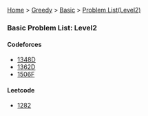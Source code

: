 [Home](../../../../) > [Greedy](../../../) > [Basic](../../) > [Problem List(Level2)](./)

### Basic Problem List: Level2


#### Codeforces
- [1348D](../../l2-cf-1348D)
- [1362D](../../l2-cf-1362D)
- [1506F](../../l2-cf-1506F)


#### Leetcode
- [1282](../../l2-lc-1282)


